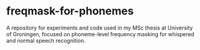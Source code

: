 # freqmask-for-phonemes
A repository for experiments and code used in my MSc thesis at University of Groningen, focused on phoneme-level frequency masking for whispered and normal speech recognition.
